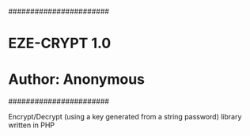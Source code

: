 #######################
# EZE-CRYPT 1.0       #
# Author: Anonymous   #
#######################

Encrypt/Decrypt (using a key generated from a string password) library written in PHP
